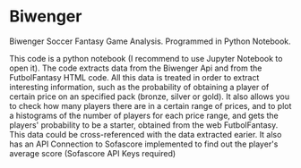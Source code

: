 # Biwenger
Biwenger Soccer Fantasy Game Analysis. Programmed in Python Notebook.

This code is a python notebook (I recommend to use Jupyter Notebook to open it). The code extracts data from the Biwenger Api and from the FutbolFantasy HTML code.
All this data is treated in order to extract interesting information, such as the probability of obtaining a player of certain price on an specified pack (bronze, silver or gold).
It also allows you to check how many players there are in a certain range of prices, and to plot a histograms of the number of players for each price range,
and gets the players' probability to be a starter, obtained from the web FutbolFantasy. This data could be cross-referenced with the data extracted earier.
It also has an API Connection to Sofascore implemented to find out the player's average score (Sofascore API Keys required)
